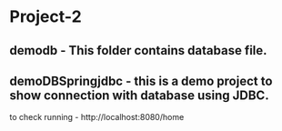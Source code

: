# Project-2

## demodb - This folder contains database file.
## demoDBSpringjdbc - this is a demo project to show connection with database using JDBC.

to check running - http://localhost:8080/home